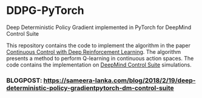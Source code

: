 # DDPG-PyTorch
Deep Deterministic Policy Gradient implemented in PyTorch for DeepMind Control Suite

This repository contains the code to implement the algorithm in the paper [Continuous Control with Deep Reinforcement Learning](https://arxiv.org/pdf/1509.02971.pdf).
The algorithm presents a method to perform Q-learning in continuous action spaces. The code contains the implementation on
[DeepMind Control Suite](https://github.com/deepmind/dm_control) simulations.

### BLOGPOST: https://sameera-lanka.com/blog/2018/2/19/deep-deterministic-policy-gradientpytorch-dm-control-suite
